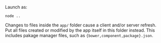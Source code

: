 Launch as:

    node ..

Changes to files inside the `app/` folder cause a client and/or server refresh.
Put all files created or modified by the app itself in this folder instead.
This includes pakage manager files, such as `{bower,component,package}.json`.
